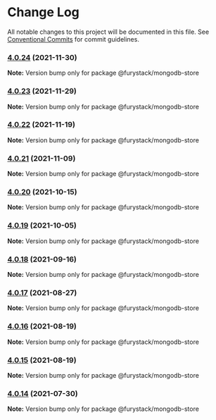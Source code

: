 # Change Log

All notable changes to this project will be documented in this file.
See [Conventional Commits](https://conventionalcommits.org) for commit guidelines.

### [4.0.24](https://github.com/furystack/core/compare/@furystack/mongodb-store@4.0.23...@furystack/mongodb-store@4.0.24) (2021-11-30)

**Note:** Version bump only for package @furystack/mongodb-store






### [4.0.23](https://github.com/furystack/core/compare/@furystack/mongodb-store@4.0.22...@furystack/mongodb-store@4.0.23) (2021-11-29)

**Note:** Version bump only for package @furystack/mongodb-store






### [4.0.22](https://github.com/furystack/core/compare/@furystack/mongodb-store@4.0.21...@furystack/mongodb-store@4.0.22) (2021-11-19)

**Note:** Version bump only for package @furystack/mongodb-store






### [4.0.21](https://github.com/furystack/core/compare/@furystack/mongodb-store@4.0.20...@furystack/mongodb-store@4.0.21) (2021-11-09)

**Note:** Version bump only for package @furystack/mongodb-store






### [4.0.20](https://github.com/furystack/core/compare/@furystack/mongodb-store@4.0.19...@furystack/mongodb-store@4.0.20) (2021-10-15)

**Note:** Version bump only for package @furystack/mongodb-store






### [4.0.19](https://github.com/furystack/core/compare/@furystack/mongodb-store@4.0.18...@furystack/mongodb-store@4.0.19) (2021-10-05)

**Note:** Version bump only for package @furystack/mongodb-store






### [4.0.18](https://github.com/furystack/core/compare/@furystack/mongodb-store@4.0.17...@furystack/mongodb-store@4.0.18) (2021-09-16)

**Note:** Version bump only for package @furystack/mongodb-store






### [4.0.17](https://github.com/furystack/core/compare/@furystack/mongodb-store@4.0.16...@furystack/mongodb-store@4.0.17) (2021-08-27)

**Note:** Version bump only for package @furystack/mongodb-store






### [4.0.16](https://github.com/furystack/core/compare/@furystack/mongodb-store@4.0.15...@furystack/mongodb-store@4.0.16) (2021-08-19)

**Note:** Version bump only for package @furystack/mongodb-store






### [4.0.15](https://github.com/furystack/core/compare/@furystack/mongodb-store@3.1.21...@furystack/mongodb-store@4.0.15) (2021-08-19)

**Note:** Version bump only for package @furystack/mongodb-store






### [4.0.14](https://github.com/furystack/core/compare/@furystack/mongodb-store@3.1.21...@furystack/mongodb-store@4.0.14) (2021-07-30)

**Note:** Version bump only for package @furystack/mongodb-store
